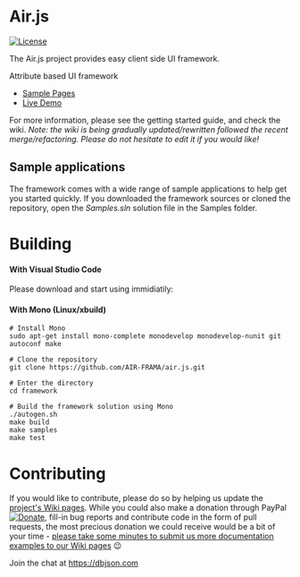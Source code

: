 # Air.js

[![License](https://img.shields.io/badge/license-LGPL--2.1-blue.svg)](LICENSE)

The Air.js project provides easy client side UI framework.

Attribute based UI framework

- [Sample Pages](https://dbjson.com/samplepages)
- [Live Demo](https://dbjson.com/demo)

For more information, please see the getting started guide, and check the wiki. *Note: the wiki is being gradually updated/rewritten followed the recent merge/refactoring. Please do not hesitate to edit it if you would like!*


## Sample applications

The framework comes with a wide range of sample applications to help get you started quickly. If you downloaded the framework sources or cloned the repository, open the *Samples.sln* solution file in the Samples folder.


# Building

#### With Visual Studio Code

Please download and start using immidiatily:


#### With Mono (Linux/xbuild)

    # Install Mono
    sudo apt-get install mono-complete monodevelop monodevelop-nunit git autoconf make

    # Clone the repository
    git clone https://github.com/AIR-FRAMA/air.js.git

    # Enter the directory
    cd framework

    # Build the framework solution using Mono
    ./autogen.sh
    make build
    make samples
    make test
    

# Contributing

If you would like to contribute, please do so by helping us update the [project's Wiki pages](https://github.com/AIR-FRAME/air.js/wiki). While you could also make a donation through PayPal [![Donate](https://www.paypalobjects.com/en_US/i/btn/btn_donate_LG.gif)](https://www.paypal.com/cgi-bin/webscr?cmd=_s-xclick&hosted_button_id=YYWWWW8BG), fill-in bug reports and contribute code in the form of pull requests, the most precious donation we could receive would be a bit of your time - [please take some minutes to submit us more documentation examples to our Wiki pages](https://github.com/AIR-FRAME/air.js/wiki) :wink: 

Join the chat at https://dbjson.com
